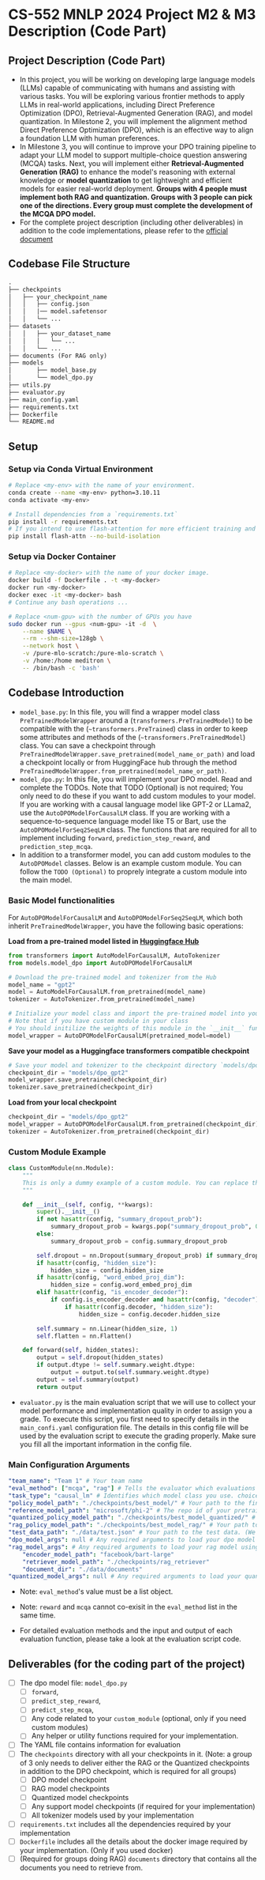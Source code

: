 # CS-552 MNLP 2024 Project M2 & M3 Description (Code Part)

## Project Description (Code Part)

- In this project, you will be working on developing large language models (LLMs) capable of communicating with humans and assisting with various tasks. You will be exploring various frontier methods to apply LLMs in real-world applications, including Direct Preference Optimization (DPO), Retrieval-Augmented Generation (RAG), and model quantization.
In Milestone 2, you will implement the alignment method Direct Preference Optimization (DPO), which is an effective way to align a foundation LLM with human preferences.
- In Milestone 3, you will continue to improve your DPO training pipeline to adapt your LLM model to support multiple-choice question answering (MCQA) tasks. Next, you will implement either **Retrieval-Augmented Generation (RAG)** to enhance the model's reasoning with external knowledge or **model quantization** to get lightweight and efficient models for easier real-world deployment. **Groups with 4 people must implement both RAG and quantization. Groups with 3 people can pick one of the directions. Every group must complete the development of the MCQA DPO model.**
- For the complete project description (including other deliverables) in addition to the code implementations, please refer to the [official document](https://docs.google.com/document/d/1SP8SCHPOZZGEhs2ay-38FjedRE1bS9Q99VJb28eHoYk/edit?usp=sharing)

## Codebase File Structure

```txt
.
├── checkpoints
│   ├── your_checkpoint_name
│   │   ├── config.json
│   │   |── model.safetensor
│   │   └── ...
├── datasets
│   │   ├── your_dataset_name
│   │   │   └── ...
│   │   └── ...
├── documents (For RAG only)
├── models
│       ├── model_base.py
│       └── model_dpo.py
├── utils.py
├── evaluator.py
├── main_config.yaml
├── requirements.txt
├── Dockerfile
└── README.md
```

## Setup

### Setup via Conda Virtual Environment

```bash
# Replace <my-env> with the name of your environment.
conda create --name <my-env> python=3.10.11
conda activate <my-env>

# Install dependencies from a `requirements.txt`
pip install -r requirements.txt
# If you intend to use flash-attention for more efficient training and inference
pip install flash-attn --no-build-isolation
```

### Setup via Docker Container

```bash
# Replace <my-docker> with the name of your docker image.
docker build -f Dockerfile . -t <my-docker>
docker run <my-docker>
docker exec -it <my-docker> bash
# Continue any bash operations ...

# Replace <num-gpu> with the number of GPUs you have
sudo docker run --gpus <num-gpu> -it -d  \
    --name $NAME \
    --rm --shm-size=128gb \
    --network host \
    -v /pure-mlo-scratch:/pure-mlo-scratch \
    -v /home:/home meditron \
    -- /bin/bash -c 'bash'
```

## Codebase Introduction

- `model_base.py`: In this file, you will find a wrapper model class `PreTrainedModelWrapper` around a (`transformers.PreTrainedModel`) to be compatible with the (`~transformers.PreTrained`) class in order to keep some attributes and methods of the (`~transformers.PreTrainedModel`) class. You can save a checkpoint through `PreTrainedModelWrapper.save_pretrained(model_name_or_path)` and load a checkpoint locally or from HuggingFace hub through the method `PreTrainedModelWrapper.from_pretrained(model_name_or_path)`.
- `model_dpo.py`: In this file, you will implement your DPO model. Read and complete the TODOs. Note that TODO (Optional) is not required; You only need to do these if you want to add custom modules to your model. If you are working with a causal language model like GPT-2 or LLama2, use the `AutoDPOModelForCausalLM` class. If you are working with a sequence-to-sequence language model like T5 or Bart, use the `AutoDPOModelForSeq2SeqLM` class. The functions that are required for all to implement including `forward`, `prediction_step_reward`, and `prediction_step_mcqa`.
- In addition to a transformer model, you can add custom modules to the `AutoDPOModel` classes. Below is an example custom module. You can follow the `TODO (Optional)` to proprely integrate a custom module into the main model.

### Basic Model functionalities

For `AutoDPOModelForCausalLM` and `AutoDPOModelForSeq2SeqLM`, which both inherit `PreTrainedModelWrapper`, you have the following basic operations:

**Load from a pre-trained model listed in [Huggingface Hub](https://huggingface.co/models)**

```python
from transformers import AutoModelForCausalLM, AutoTokenizer
from models.model_dpo import AutoDPOModelForCausalLM

# Download the pre-trained model and tokenizer from the Hub
model_name = "gpt2"
model = AutoModelForCausalLM.from_pretrained(model_name)
tokenizer = AutoTokenizer.from_pretrained(model_name)

# Initialize your model class and import the pre-trained model into your class
# Note that if you have custom module in your class
# You should initilize the weights of this module in the `__init__` function
model_wrapper = AutoDPOModelForCausalLM(pretrained_model=model)
```

**Save your model as a Huggingface transformers compatible checkpoint**

```python
# Save your model and tokenizer to the checkpoint directory `models/dpo_gpt2`
checkpoint_dir = "models/dpo_gpt2"
model_wrapper.save_pretrained(checkpoint_dir)
tokenizer.save_pretrained(checkpoint_dir)
```

**Load from your local checkpoint**

```python
checkpoint_dir = "models/dpo_gpt2"
model_wrapper = AutoDPOModelForCausalLM.from_pretrained(checkpoint_dir)
tokenizer = AutoTokenizer.from_pretrained(checkpoint_dir)
```

### Custom Module Example

```python
class CustomModule(nn.Module):
    """
    This is only a dummy example of a custom module. You can replace this with your own custom module.
    """

    def __init__(self, config, **kwargs):
        super().__init__()
        if not hasattr(config, "summary_dropout_prob"):
            summary_dropout_prob = kwargs.pop("summary_dropout_prob", 0.1)
        else:
            summary_dropout_prob = config.summary_dropout_prob

        self.dropout = nn.Dropout(summary_dropout_prob) if summary_dropout_prob else nn.Identity()
        if hasattr(config, "hidden_size"):
            hidden_size = config.hidden_size
        if hasattr(config, "word_embed_proj_dim"):
            hidden_size = config.word_embed_proj_dim
        elif hasattr(config, "is_encoder_decoder"):
            if config.is_encoder_decoder and hasattr(config, "decoder"):
                if hasattr(config.decoder, "hidden_size"):
                    hidden_size = config.decoder.hidden_size

        self.summary = nn.Linear(hidden_size, 1)
        self.flatten = nn.Flatten()

    def forward(self, hidden_states):
        output = self.dropout(hidden_states)
        if output.dtype != self.summary.weight.dtype:
            output = output.to(self.summary.weight.dtype)
        output = self.summary(output)
        return output
```

- `evaluator.py` is the main evaluation script that we will use to collect your model performance and implementation quality in order to assign you a grade. To execute this script, you first need to specify details in the `main_confi.yaml` configuration file. The details in this config file will be used by the evaluation script to execute the grading properly. Make sure you fill all the important information in the config file.

### Main Configuration Arguments

```yaml
"team_name": "Team 1" # Your team name
"eval_method": ["mcqa", "rag"] # Tells the evaluator which evaluations need to executed. choices = [mcqa, reward, rag, compression]
"task_type": "causal_lm" # Identifies which model class you use. choices = [causal_lm, seq2seq]
"policy_model_path": "./checkpoints/best_model/" # Your path to the final checkpoint
"reference_model_path": "microsoft/phi-2" # The repo id of your pretrained DPO reference model
"quantized_policy_model_path": "./checkpoints/best_model_quantized/" # Your path to the final quantized checkpoint
"rag_policy_model_path": "./checkpoints/best_model_rag/" # Your path to the final RAG checkpoints
"test_data_path": "./data/test.json" # Your path to the test data. (We will replace it with the official test sets when grading)
"dpo_model_args": null # Any required arguments to load your dpo model using "from_pretrained"
"rag_model_args": # Any required arguments to load your rag model using "from_pretrained" For example:
    "encoder_model_path": "facebook/bart-large"
    "retriever_model_path": "./checkpoints/rag_retriever"
    "document_dir": "./data/documents"
"quantized_model_args": null # Any required arguments to load your quantized model using "from_pretrained"
```

- Note: `eval_method`'s value must be a list object.

- Note: `reward` and `mcqa` cannot co-exisit in the `eval_method` list in the same time.

- For detailed evaluation methods and the input and output of each evaluation function, please take a look at the evaluation script code.

## Deliverables (for the coding part of the project)

- [ ] The dpo model file: `model_dpo.py`
  - [ ] `forward`,
  - [ ] `predict_step_reward`,
  - [ ] `predict_step_mcqa`,
  - [ ] Any code related to your `custom_module` (optional, only if you need custom modules)
  - [ ] Any helper or utility functions required for your implementation.
- [ ] The YAML file contains information for evaluation
- [ ] The `checkpoints` directory with all your checkpoints in it. (Note: a group of 3 only needs to deliver either the RAG or the Quantized checkpoints in addition to the DPO checkpoint, which is required for all groups)
  - [ ] DPO model checkpoint
  - [ ] RAG model checkpoints
  - [ ] Quantized model checkpoints
  - [ ] Any support model checkpoints (if required for your implementation)
  - [ ] All tokenizer models used by your implementation
- [ ] `requirements.txt` includes all the dependencies required by your implementation
- [ ] `Dockerfile` includes all the details about the docker image required by your implementation. (Only if you used docker)
- [ ] (Required for groups doing RAG) `documents` directory that contains all the documents you need to retrieve from.
